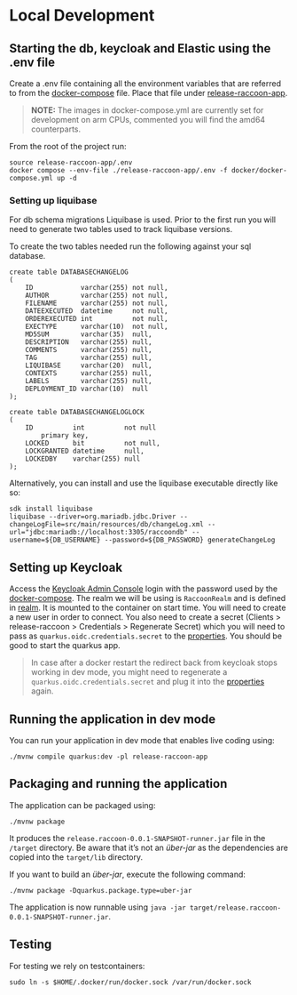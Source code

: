 # Local Development

## Starting the db, keycloak and Elastic using the .env file
Create a .env file containing all the environment variables that are referred to from the [docker-compose](docker/docker-compose.yml) file.
Place that file under [release-raccoon-app](release-raccoon-app).

> **NOTE:**  The images in docker-compose.yml are currently set for development on arm CPUs, commented you will find the amd64 counterparts.

From the root of the project run:
```shell script
source release-raccoon-app/.env
docker compose --env-file ./release-raccoon-app/.env -f docker/docker-compose.yml up -d
```

### Setting up liquibase
For db schema migrations Liquibase is used.
Prior to the first run you will need to generate two tables used to track liquibase versions.

To create the two tables needed run the following against your sql database.
```mariadb
create table DATABASECHANGELOG
(
    ID            varchar(255) not null,
    AUTHOR        varchar(255) not null,
    FILENAME      varchar(255) not null,
    DATEEXECUTED  datetime     not null,
    ORDEREXECUTED int          not null,
    EXECTYPE      varchar(10)  not null,
    MD5SUM        varchar(35)  null,
    DESCRIPTION   varchar(255) null,
    COMMENTS      varchar(255) null,
    TAG           varchar(255) null,
    LIQUIBASE     varchar(20)  null,
    CONTEXTS      varchar(255) null,
    LABELS        varchar(255) null,
    DEPLOYMENT_ID varchar(10)  null
);

create table DATABASECHANGELOGLOCK
(
    ID          int          not null
        primary key,
    LOCKED      bit          not null,
    LOCKGRANTED datetime     null,
    LOCKEDBY    varchar(255) null
);
```

Alternatively, you can install  and use the liquibase executable directly like so:
```shell
sdk install liquibase
liquibase --driver=org.mariadb.jdbc.Driver --changeLogFile=src/main/resources/db/changeLog.xml --url="jdbc:mariadb://localhost:3305/raccoondb" --username=${DB_USERNAME} --password=${DB_PASSWORD} generateChangeLog
```

## Setting up Keycloak
Access the [Keycloak Admin Console](http://127.0.0.1:${KEYCLOAK_PORT}/auth/admin) login with the password used by the [docker-compose](docker/docker-compose.yml).
The realm we will be using is `RaccoonRealm` and is defined in [realm](docker/keycloak_init/realm-export.json).
It is mounted to the container on start time.
You will need to create a new user in order to connect.
You also need to create a secret (Clients > release-raccoon > Credentials > Regenerate Secret) which you will need to pass as `quarkus.oidc.credentials.secret` to the [properties](release-raccoon-app/src/main/resources/application.properties).
You should be good to start the quarkus app.

> In case after a docker restart the redirect back from keycloak stops working in dev mode, you might need to regenerate a `quarkus.oidc.credentials.secret` and plug it into the [properties](release-raccoon-app/src/main/resources/application.properties) again.


## Running the application in dev mode

You can run your application in dev mode that enables live coding using:

```shell script
./mvnw compile quarkus:dev -pl release-raccoon-app
```

## Packaging and running the application

The application can be packaged using:

```shell script
./mvnw package
```

It produces the `release.raccoon-0.0.1-SNAPSHOT-runner.jar` file in the `/target` directory. Be
aware that it’s not an _über-jar_ as the dependencies are copied into the `target/lib` directory.

If you want to build an _über-jar_, execute the following command:

```shell script
./mvnw package -Dquarkus.package.type=uber-jar
```

The application is now runnable using `java -jar target/release.raccoon-0.0.1-SNAPSHOT-runner.jar`.


## Testing

For testing we rely on testcontainers:

```shell
sudo ln -s $HOME/.docker/run/docker.sock /var/run/docker.sock
```